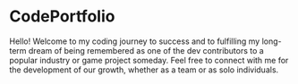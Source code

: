 # CodePortfolio
Hello! Welcome to my coding journey to success and to fulfilling my long-term dream of being remembered as one of the dev contributors to a popular industry or game project someday. Feel free to connect with me for the development of our growth, whether as a team or as solo individuals.

